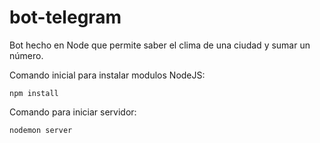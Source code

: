 # bot-telegram

Bot hecho en Node que permite saber el clima de una ciudad y sumar un número.

Comando inicial para instalar modulos NodeJS:

```
npm install
```

Comando para iniciar servidor:

```
nodemon server
```
